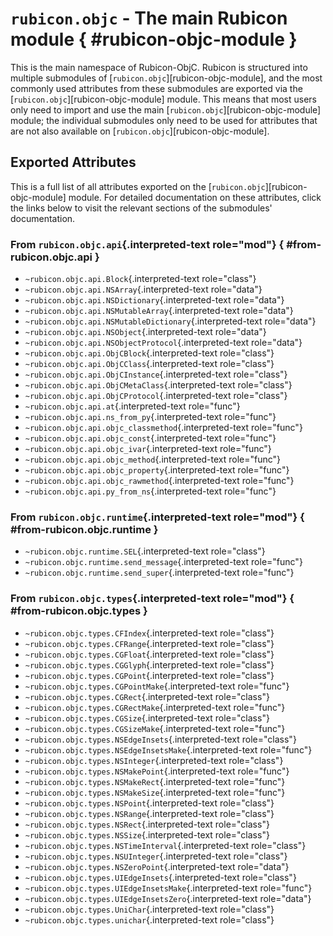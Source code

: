 # `rubicon.objc` - The main Rubicon module { #rubicon-objc-module }


This is the main namespace of Rubicon-ObjC. Rubicon is structured into
multiple submodules of [`rubicon.objc`][rubicon-objc-module], and
the most commonly used attributes from these submodules are exported via
the [`rubicon.objc`][rubicon-objc-module] module. This means that
most users only need to import and use the main
[`rubicon.objc`][rubicon-objc-module] module; the individual
submodules only need to be used for attributes that are not also
available on [`rubicon.objc`][rubicon-objc-module].

## Exported Attributes

This is a full list of all attributes exported on the
[`rubicon.objc`][rubicon-objc-module] module. For detailed
documentation on these attributes, click the links below to visit the
relevant sections of the submodules' documentation.

### From `rubicon.objc.api`{.interpreted-text role="mod"} { #from-rubicon.objc.api }

<!-- TODO: style into list -->

- `~rubicon.objc.api.Block`{.interpreted-text role="class"}
- `~rubicon.objc.api.NSArray`{.interpreted-text role="data"}
- `~rubicon.objc.api.NSDictionary`{.interpreted-text role="data"}
- `~rubicon.objc.api.NSMutableArray`{.interpreted-text role="data"}
- `~rubicon.objc.api.NSMutableDictionary`{.interpreted-text role="data"}
- `~rubicon.objc.api.NSObject`{.interpreted-text role="data"}
- `~rubicon.objc.api.NSObjectProtocol`{.interpreted-text role="data"}
- `~rubicon.objc.api.ObjCBlock`{.interpreted-text role="class"}
- `~rubicon.objc.api.ObjCClass`{.interpreted-text role="class"}
- `~rubicon.objc.api.ObjCInstance`{.interpreted-text role="class"}
- `~rubicon.objc.api.ObjCMetaClass`{.interpreted-text role="class"}
- `~rubicon.objc.api.ObjCProtocol`{.interpreted-text role="class"}
- `~rubicon.objc.api.at`{.interpreted-text role="func"}
- `~rubicon.objc.api.ns_from_py`{.interpreted-text role="func"}
- `~rubicon.objc.api.objc_classmethod`{.interpreted-text role="func"}
- `~rubicon.objc.api.objc_const`{.interpreted-text role="func"}
- `~rubicon.objc.api.objc_ivar`{.interpreted-text role="func"}
- `~rubicon.objc.api.objc_method`{.interpreted-text role="func"}
- `~rubicon.objc.api.objc_property`{.interpreted-text role="func"}
- `~rubicon.objc.api.objc_rawmethod`{.interpreted-text role="func"}
- `~rubicon.objc.api.py_from_ns`{.interpreted-text role="func"}


### From `rubicon.objc.runtime`{.interpreted-text role="mod"} { #from-rubicon.objc.runtime }

<!-- TODO: style into list -->

- `~rubicon.objc.runtime.SEL`{.interpreted-text role="class"}
- `~rubicon.objc.runtime.send_message`{.interpreted-text role="func"}
- `~rubicon.objc.runtime.send_super`{.interpreted-text role="func"}


### From `rubicon.objc.types`{.interpreted-text role="mod"} { #from-rubicon.objc.types }

<!-- TODO: style into list -->

- `~rubicon.objc.types.CFIndex`{.interpreted-text role="class"}
- `~rubicon.objc.types.CFRange`{.interpreted-text role="class"}
- `~rubicon.objc.types.CGFloat`{.interpreted-text role="class"}
- `~rubicon.objc.types.CGGlyph`{.interpreted-text role="class"}
- `~rubicon.objc.types.CGPoint`{.interpreted-text role="class"}
- `~rubicon.objc.types.CGPointMake`{.interpreted-text role="func"}
- `~rubicon.objc.types.CGRect`{.interpreted-text role="class"}
- `~rubicon.objc.types.CGRectMake`{.interpreted-text role="func"}
- `~rubicon.objc.types.CGSize`{.interpreted-text role="class"}
- `~rubicon.objc.types.CGSizeMake`{.interpreted-text role="func"}
- `~rubicon.objc.types.NSEdgeInsets`{.interpreted-text role="class"}
- `~rubicon.objc.types.NSEdgeInsetsMake`{.interpreted-text role="func"}
- `~rubicon.objc.types.NSInteger`{.interpreted-text role="class"}
- `~rubicon.objc.types.NSMakePoint`{.interpreted-text role="func"}
- `~rubicon.objc.types.NSMakeRect`{.interpreted-text role="func"}
- `~rubicon.objc.types.NSMakeSize`{.interpreted-text role="func"}
- `~rubicon.objc.types.NSPoint`{.interpreted-text role="class"}
- `~rubicon.objc.types.NSRange`{.interpreted-text role="class"}
- `~rubicon.objc.types.NSRect`{.interpreted-text role="class"}
- `~rubicon.objc.types.NSSize`{.interpreted-text role="class"}
- `~rubicon.objc.types.NSTimeInterval`{.interpreted-text role="class"}
- `~rubicon.objc.types.NSUInteger`{.interpreted-text role="class"}
- `~rubicon.objc.types.NSZeroPoint`{.interpreted-text role="data"}
- `~rubicon.objc.types.UIEdgeInsets`{.interpreted-text role="class"}
- `~rubicon.objc.types.UIEdgeInsetsMake`{.interpreted-text role="func"}
- `~rubicon.objc.types.UIEdgeInsetsZero`{.interpreted-text role="data"}
- `~rubicon.objc.types.UniChar`{.interpreted-text role="class"}
- `~rubicon.objc.types.unichar`{.interpreted-text role="class"}

